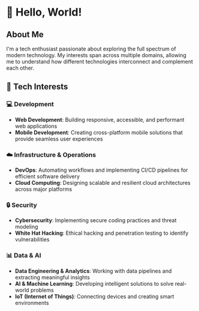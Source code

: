 # 👋 Hello, World!

## About Me
I'm a tech enthusiast passionate about exploring the full spectrum of modern technology. My interests span across multiple domains, allowing me to understand how different technologies interconnect and complement each other.

## 🚀 Tech Interests

### 💻 Development
- **Web Development**: Building responsive, accessible, and performant web applications
- **Mobile Development**: Creating cross-platform mobile solutions that provide seamless user experiences

### ☁️ Infrastructure & Operations
- **DevOps**: Automating workflows and implementing CI/CD pipelines for efficient software delivery
- **Cloud Computing**: Designing scalable and resilient cloud architectures across major platforms

### 🔒 Security
- **Cybersecurity**: Implementing secure coding practices and threat modeling
- **White Hat Hacking**: Ethical hacking and penetration testing to identify vulnerabilities

### 📊 Data & AI
- **Data Engineering & Analytics**: Working with data pipelines and extracting meaningful insights
- **AI & Machine Learning**: Developing intelligent solutions to solve real-world problems
- **IoT (Internet of Things)**: Connecting devices and creating smart environments

